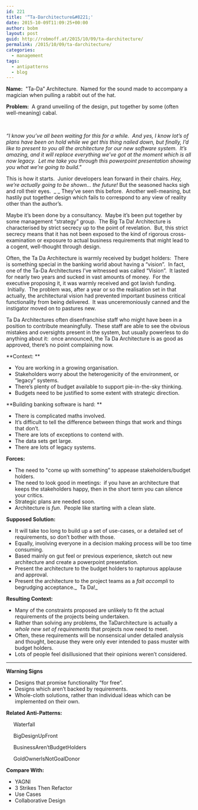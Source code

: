 ```yaml
---
id: 221
title: '“Ta-Darchitecture&#8221;'
date: 2015-10-09T11:09:25+00:00
author: bobm
layout: post
guid: http://robmoff.at/2015/10/09/ta-darchitecture/
permalink: /2015/10/09/ta-darchitecture/
categories:
  - management
tags:
  - antipatterns
  - blog
---
```

**Name:**  "Ta-Da” Architecture.  Named for the sound made to accompany a magician when pulling a rabbit out of the hat.

**Problem:**  A grand unveiling of the design, put together by some (often well-meaning) cabal.
  
 
  
_“I know you’ve all been waiting for this for a while.  And yes, I know lot’s of plans have been on hold while we get this thing nailed down, but finally, I’d like to present to you all the architecture for our new software system.  It’s amazing, and it will replace everything we’ve got at the moment which is all now legacy.  Let me take you through this powerpoint presentation showing you what we’re going to build."_

This is how it starts.  Junior developers lean forward in their chairs. _Hey, we’re actually going to be shown… the future!_ But the seasoned hacks sigh and roll their eyes.  _ _ They’ve seen this before.  Another well-meaning, but hastily put together design which fails to correspond to any view of reality other than the author’s. 

Maybe it’s been done by a consultancy.  Maybe it’s been put together by some management “strategy” group.  The Big Ta Da! Architecture is characterised by strict secrecy up to the point of revelation.  But, this strict secrecy means that it has not been exposed to the kind of rigorous cross-examination or exposure to actual business requirements that might lead to a cogent, well-thought through design.

Often, the Ta Da Architecture is warmly received by budget holders:  There is something special in the banking world about having a “vision”.  In fact, one of the Ta-Da Architectures I’ve witnessed was called “Vision”.  It lasted for nearly two years and sucked in vast amounts of money.  For the executive proposing it, it was warmly received and got lavish funding.  Initially.  The problem was, after a year or so the realisation set in that actually, the architectural vision had prevented important business critical functionality from being delivered.  It was unceremoniously canned and the instigator moved on to pastures new.

Ta Da Architectures often disenfranchise staff who might have been in a position to contribute meaningfully.  These staff are able to see the obvious mistakes and oversights present in the system, but usually powerless to do anything about it:  once announced, the Ta Da Architecture is as good as approved, there’s no point complaining now.

**Context: **

  * You are working in a growing organisation.  
  * Stakeholders worry about the heterogenicity of the environment, or “legacy” systems.
  * There’s plenty of budget available to support pie-in-the-sky thinking.  
  * Budgets need to be justified to some extent with strategic direction.

**Building banking software is hard: **

  * There is complicated maths involved.
  * It’s difficult to tell the difference between things that work and things that don’t.
  * There are lots of exceptions to contend with.
  * The data sets get large.
  * There are lots of legacy systems.

**Forces:**

  * The need to "come up with something” to appease stakeholders/budget holders.
  * The need to look good in meetings:  if you have an architecture that keeps the stakeholders happy, then in the short term you can silence your critics.
  * Strategic plans are needed soon.
  * Architecture is _fun_.  People like starting with a clean slate.

**Supposed Solution:**

  * It will take too long to build up a set of use-cases, or a detailed set of requirements, so don’t bother with those.
  * Equally, involving everyone in a decision making process will be too time consuming.  
  * Based mainly on gut feel or previous experience, sketch out new architecture and create a powerpoint presentation.
  * Present the architecture to the budget holders to rapturous applause and approval.
  * Present the architecture to the project teams as a _fait accompli_ to begrudging acceptance._  Ta Da!_

**Resulting Context:**

  * Many of the constraints proposed are unlikely to fit the actual requirements of the projects being undertaken.
  * Rather than solving any problems, the TaDarchitecture is actually a _whole new set of requirements_ that projects now need to meet.
  * Often, these requirements will be nonsensical under detailed analysis and thought, because they were only ever intended to pass muster with budget holders.
  * Lots of people feel disillusioned that their opinions weren’t considered.

****
  
**Warning Signs**

  * Designs that promise functionality “for free”.
  * Designs which aren’t backed by requirements.
  * Whole-cloth solutions, rather than individual ideas which can be implemented on their own.

**Related Anti-Patterns:**  
  
     Waterfall
  
     BigDesignUpFront
  
     BusinessAren’tBudgetHolders
  
     GoldOwnerIsNotGoalDonor

**Compare With:**

  * YAGNI
  * 3 Strikes Then Refactor
  * Use Cases
  * Collaborative Design